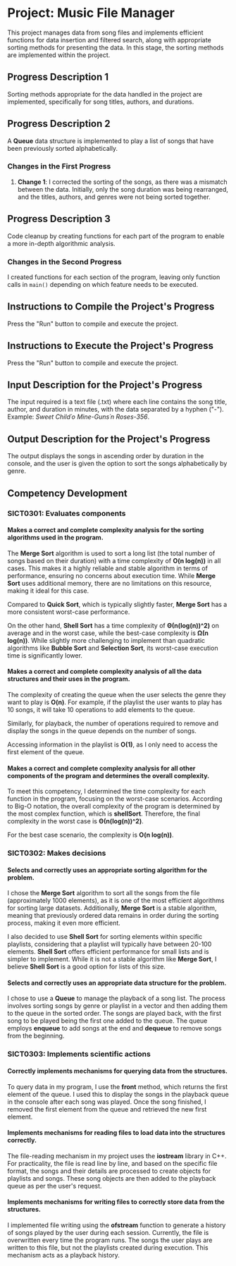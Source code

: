 # Project: Music File Manager
This project manages data from song files and implements efficient functions for data insertion and filtered search, along with appropriate sorting methods for presenting the data. In this stage, the sorting methods are implemented within the project.

## Progress Description 1
Sorting methods appropriate for the data handled in the project are implemented, specifically for song titles, authors, and durations.

## Progress Description 2
A **Queue** data structure is implemented to play a list of songs that have been previously sorted alphabetically.

### Changes in the First Progress
1. **Change 1**: I corrected the sorting of the songs, as there was a mismatch between the data. Initially, only the song duration was being rearranged, and the titles, authors, and genres were not being sorted together.

## Progress Description 3
Code cleanup by creating functions for each part of the program to enable a more in-depth algorithmic analysis.

### Changes in the Second Progress
I created functions for each section of the program, leaving only function calls in `main()` depending on which feature needs to be executed.

## Instructions to Compile the Project's Progress
Press the "Run" button to compile and execute the project.

## Instructions to Execute the Project's Progress
Press the "Run" button to compile and execute the project.

## Input Description for the Project's Progress
The input required is a text file (.txt) where each line contains the song title, author, and duration in minutes, with the data separated by a hyphen ("-"). Example: *Sweet Child´o Mine-Guns´n Roses-356*.

## Output Description for the Project's Progress
The output displays the songs in ascending order by duration in the console, and the user is given the option to sort the songs alphabetically by genre.

## Competency Development

### SICT0301: Evaluates components
#### Makes a correct and complete complexity analysis for the sorting algorithms used in the program.
The **Merge Sort** algorithm is used to sort a long list (the total number of songs based on their duration) with a time complexity of **O(n log(n))** in all cases. This makes it a highly reliable and stable algorithm in terms of performance, ensuring no concerns about execution time. While **Merge Sort** uses additional memory, there are no limitations on this resource, making it ideal for this case. 

Compared to **Quick Sort**, which is typically slightly faster, **Merge Sort** has a more consistent worst-case performance.

On the other hand, **Shell Sort** has a time complexity of **Θ(n(log(n))^2)** on average and in the worst case, while the best-case complexity is **Ω(n log(n))**. While slightly more challenging to implement than quadratic algorithms like **Bubble Sort** and **Selection Sort**, its worst-case execution time is significantly lower.

#### Makes a correct and complete complexity analysis of all the data structures and their uses in the program.
The complexity of creating the queue when the user selects the genre they want to play is **O(n)**. For example, if the playlist the user wants to play has 10 songs, it will take 10 operations to add elements to the queue.

Similarly, for playback, the number of operations required to remove and display the songs in the queue depends on the number of songs. 

Accessing information in the playlist is **O(1)**, as I only need to access the first element of the queue.

#### Makes a correct and complete complexity analysis for all other components of the program and determines the overall complexity.
To meet this competency, I determined the time complexity for each function in the program, focusing on the worst-case scenarios. According to Big-O notation, the overall complexity of the program is determined by the most complex function, which is **shellSort**. Therefore, the final complexity in the worst case is **Θ(n(log(n))^2)**.

For the best case scenario, the complexity is **O(n log(n))**.

### SICT0302: Makes decisions
#### Selects and correctly uses an appropriate sorting algorithm for the problem.
I chose the **Merge Sort** algorithm to sort all the songs from the file (approximately 1000 elements), as it is one of the most efficient algorithms for sorting large datasets. Additionally, **Merge Sort** is a stable algorithm, meaning that previously ordered data remains in order during the sorting process, making it even more efficient.

I also decided to use **Shell Sort** for sorting elements within specific playlists, considering that a playlist will typically have between 20-100 elements. **Shell Sort** offers efficient performance for small lists and is simpler to implement. While it is not a stable algorithm like **Merge Sort**, I believe **Shell Sort** is a good option for lists of this size.

#### Selects and correctly uses an appropriate data structure for the problem.
I chose to use a **Queue** to manage the playback of a song list. The process involves sorting songs by genre or playlist in a vector and then adding them to the queue in the sorted order. The songs are played back, with the first song to be played being the first one added to the queue. The queue employs **enqueue** to add songs at the end and **dequeue** to remove songs from the beginning.

### SICT0303: Implements scientific actions
#### Correctly implements mechanisms for querying data from the structures.
To query data in my program, I use the **front** method, which returns the first element of the queue. I used this to display the songs in the playback queue in the console after each song was played. Once the song finished, I removed the first element from the queue and retrieved the new first element.

#### Implements mechanisms for reading files to load data into the structures correctly.
The file-reading mechanism in my project uses the **iostream** library in C++. For practicality, the file is read line by line, and based on the specific file format, the songs and their details are processed to create objects for playlists and songs. These song objects are then added to the playback queue as per the user's request.

#### Implements mechanisms for writing files to correctly store data from the structures.
I implemented file writing using the **ofstream** function to generate a history of songs played by the user during each session. Currently, the file is overwritten every time the program runs. The songs the user plays are written to this file, but not the playlists created during execution. This mechanism acts as a playback history.
